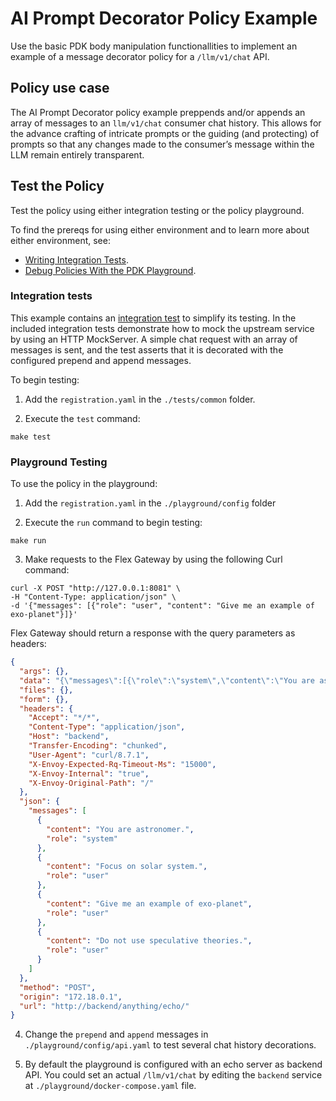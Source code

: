 # AI Prompt Decorator Policy Example
Use the basic PDK body manipulation functionallities to implement an example of a message decorator policy for a `/llm/v1/chat` API.

## Policy use case
The AI Prompt Decorator policy example preppends and/or appends an array of messages to an `llm/v1/chat` consumer chat history. 
This allows for the advance crafting of intricate prompts or the guiding (and protecting) of prompts so that any changes made to the consumer’s message within the LLM remain entirely transparent.

## Test the Policy

Test the policy using either integration testing or the policy playground.

To find the prereqs for using either environment and to learn more about either environment, see:

* [Writing Integration Tests](https://docs.mulesoft.com/pdk/latest/policies-pdk-integration-tests).
* [Debug Policies With the PDK Playground](https://docs.mulesoft.com/pdk/latest/policies-pdk-debug-local).

### Integration tests

This example contains an [integration test](./tests/requests.rs) to simplify its testing. In the included integration tests demonstrate how to mock the upstream service by using an HTTP MockServer. A simple chat request with an array of messages is sent, and the test asserts that it is decorated with the configured prepend and append messages.

To begin testing:

1. Add the `registration.yaml` in the `./tests/common` folder.

2. Execute the `test` command:

``` shell
make test
```

### Playground Testing

To use the policy in the playground:

1. Add the `registration.yaml` in the `./playground/config` folder

2. Execute the `run` command to begin testing:

``` shell
make run
```

3. Make requests to the Flex Gateway by using the following Curl command:

```shell
curl -X POST "http://127.0.0.1:8081" \
-H "Content-Type: application/json" \
-d '{"messages": [{"role": "user", "content": "Give me an example of exo-planet"}]}'
```

Flex Gateway should return a response with the query parameters as headers:

```json
{
  "args": {}, 
  "data": "{\"messages\":[{\"role\":\"system\",\"content\":\"You are astronomer.\"},{\"role\":\"user\",\"content\":\"Focus on solar system.\"},{\"role\":\"user\",\"content\":\"Give me an example of exo-planet\"},{\"role\":\"user\",\"content\":\"Do not use speculative theories.\"}]}", 
  "files": {}, 
  "form": {}, 
  "headers": {
    "Accept": "*/*", 
    "Content-Type": "application/json", 
    "Host": "backend", 
    "Transfer-Encoding": "chunked", 
    "User-Agent": "curl/8.7.1", 
    "X-Envoy-Expected-Rq-Timeout-Ms": "15000", 
    "X-Envoy-Internal": "true", 
    "X-Envoy-Original-Path": "/"
  }, 
  "json": {
    "messages": [
      {
        "content": "You are astronomer.", 
        "role": "system"
      }, 
      {
        "content": "Focus on solar system.", 
        "role": "user"
      }, 
      {
        "content": "Give me an example of exo-planet", 
        "role": "user"
      }, 
      {
        "content": "Do not use speculative theories.", 
        "role": "user"
      }
    ]
  }, 
  "method": "POST", 
  "origin": "172.18.0.1", 
  "url": "http://backend/anything/echo/"
}

```

4. Change the `prepend` and `append` messages in `./playground/config/api.yaml` to test several chat history decorations.

5. By default the playground is configured with an echo server as backend API. You could set an actual `/llm/v1/chat` by editing the `backend` service at `./playground/docker-compose.yaml` file.
